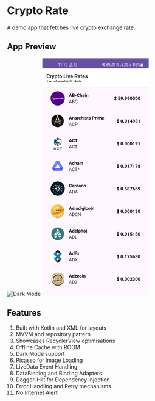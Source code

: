 # Crypto Rate #

A demo app that fetches live crypto exchange rate.

## App Preview ##

<img src="https://github.com/Pratyush3010/CryptoLiveRates/assets/99137782/4a47107e-dbbc-4fc4-b83f-f5fda8c94a0b" alt="Dark Mode" width=280/> <img src="./preview/app_preview_light.jpeg" alt = "Light Mode" width=280/> 

## Features ##

1. Built with Kotlin and XML for layouts
2. MVVM and repository pattern
3. Showcases RecyclerView optimisations
4. Offline Cache with ROOM
5. Dark Mode support
6. Picasso for Image Loading
7. LiveData Event Handling
8. DataBinding and Binding Adapters
9. Dagger-Hilt for Dependency Injection
10. Error Handling and Retry mechanisms
11. No Internet Alert
